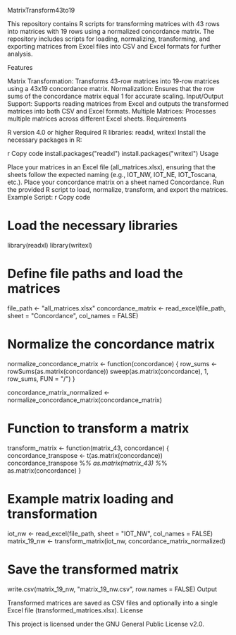 MatrixTransform43to19

This repository contains R scripts for transforming matrices with 43 rows into matrices with 19 rows using a normalized concordance matrix. The repository includes scripts for loading, normalizing, transforming, and exporting matrices from Excel files into CSV and Excel formats for further analysis.

Features

Matrix Transformation: Transforms 43-row matrices into 19-row matrices using a 43x19 concordance matrix.
Normalization: Ensures that the row sums of the concordance matrix equal 1 for accurate scaling.
Input/Output Support: Supports reading matrices from Excel and outputs the transformed matrices into both CSV and Excel formats.
Multiple Matrices: Processes multiple matrices across different Excel sheets.
Requirements

R version 4.0 or higher
Required R libraries: readxl, writexl
Install the necessary packages in R:

r
Copy code
install.packages("readxl")
install.packages("writexl")
Usage

Place your matrices in an Excel file (all_matrices.xlsx), ensuring that the sheets follow the expected naming (e.g., IOT_NW, IOT_NE, IOT_Toscana, etc.).
Place your concordance matrix on a sheet named Concordance.
Run the provided R script to load, normalize, transform, and export the matrices.
Example Script:
r
Copy code
# Load the necessary libraries
library(readxl)
library(writexl)

# Define file paths and load the matrices
file_path <- "all_matrices.xlsx"
concordance_matrix <- read_excel(file_path, sheet = "Concordance", col_names = FALSE)

# Normalize the concordance matrix
normalize_concordance_matrix <- function(concordance) {
    row_sums <- rowSums(as.matrix(concordance))
    sweep(as.matrix(concordance), 1, row_sums, FUN = "/")
}

concordance_matrix_normalized <- normalize_concordance_matrix(concordance_matrix)

# Function to transform a matrix
transform_matrix <- function(matrix_43, concordance) {
    concordance_transpose <- t(as.matrix(concordance))
    concordance_transpose %*% as.matrix(matrix_43) %*% as.matrix(concordance)
}

# Example matrix loading and transformation
iot_nw <- read_excel(file_path, sheet = "IOT_NW", col_names = FALSE)
matrix_19_nw <- transform_matrix(iot_nw, concordance_matrix_normalized)

# Save the transformed matrix
write.csv(matrix_19_nw, "matrix_19_nw.csv", row.names = FALSE)
Output

Transformed matrices are saved as CSV files and optionally into a single Excel file (transformed_matrices.xlsx).
License

This project is licensed under the GNU General Public License v2.0.
